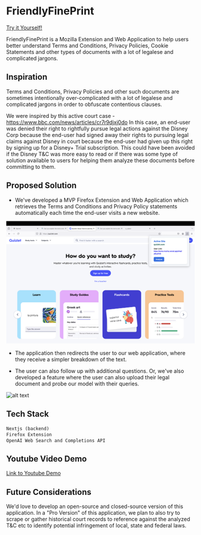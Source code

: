 # FriendlyFinePrint

[Try it Yourself!](https://terms-mocha.vercel.app/)

FriendlyFinePrint is a Mozilla Extension and Web Application to help users better understand Terms and Conditions, Privacy Policies, Cookie Statements and other types of documents with a lot of legalese and complicated jargons. 

## Inspiration

Terms and Conditions, Privacy Policies and other such documents are sometimes intentionally over-complicated with a lot of legalese and complicated jargons in order to obfuscate contentious clauses.


We were inspired by this active court case - https://www.bbc.com/news/articles/cr7r9djxj0do
In this case, an end-user was denied their right to rightfully pursue legal actions against the Disney Corp because the end-user had signed away their rights to pursuing legal claims against Disney in court because the end-user had given up this right by signing up for a Disney+ Trial subscription. This could have been avoided if the Disney T&C was more easy to read or if there was some type of solution available to users for helping them analyze these documents before committing to them.

## Proposed Solution
- We've developed a MVP Firefox Extension and Web Application which retrieves the Terms and Conditions and Privacy Policy statements automatically each time the end-user visits a new website. 

![alt text](nextjs-frontend/public/demo/1.png)

- The application then redirects the user to our web application, where they receive a simpler breakdown of the text. 

- The user can also follow up with additional questions. Or, we've also developed a feature where the user can also upload their legal document and probe our model with their queries. 

![alt text](https://terms-mocha.vercel.app/demo/2.png)

## Tech Stack

```
Nextjs (backend)
Firefox Extension
OpenAI Web Search and Completions API
```

## Youtube Video Demo

[Link to Youtube Demo](https://youtu.be/zlMk5BIRqVg)

## Future Considerations
We'd love to develop an open-source and closed-source version of this application. In a "Pro Version" of this application, we plan to also try to scrape or gather historical court records to reference against the analyzed T&C etc to identify potential infringement of local, state and federal laws.  
